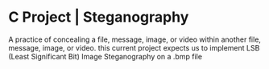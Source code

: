 # C Project | Steganography
A practice of concealing a file, message, image, or video within another file, message, image, or video. this current project expects us to implement LSB (Least Significant Bit) Image Steganography on a .bmp file
